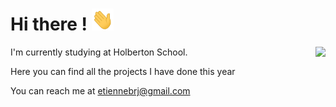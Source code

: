 # Hi there ! <img src="https://raw.githubusercontent.com/ABSphreak/ABSphreak/master/gifs/Hi.gif" width="35" height="35" />

<a href="https://github.com/anuraghazra/github-readme-stats">
  <img align="right" src="https://github-readme-stats.vercel.app/api/top-langs/?username=EtienneBrJ&layout=compact" />
</a>

I'm currently studying at Holberton School.
<br/>

Here you can find all the projects I have done this year
<br/>

You can reach me at etiennebrj@gmail.com
